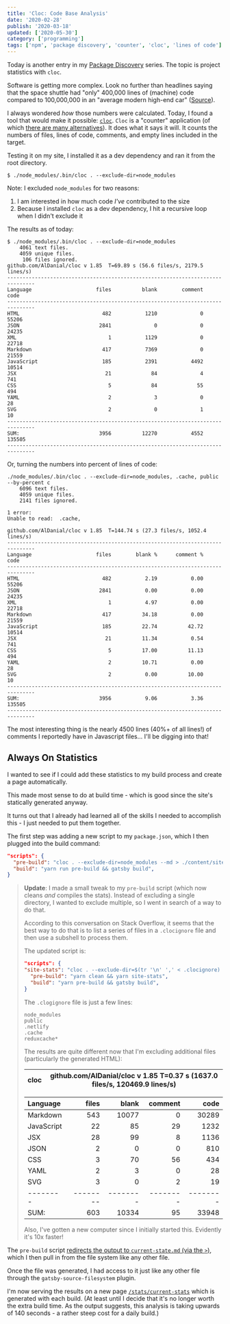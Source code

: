 ```yaml
---
title: 'Cloc: Code Base Analysis'
date: '2020-02-28'
publish: '2020-03-18'
updated: ['2020-05-30']
category: ['programming']
tags: ['npm', 'package discovery', 'counter', 'cloc', 'lines of code']
---
```


Today is another entry in my [Package Discovery](../../../tags/package-discovery/) series. The topic is project statistics with `cloc`.

Software is getting more complex. Look no further than headlines saying that the space shuttle had "only" 400,000 lines of (machine) code compared to 100,000,000 in an "average modern high-end car" ([Source](https://www.visualcapitalist.com/millions-lines-of-code/)).

I always wondered _how_ those numbers were calculated. Today, I found a tool that would make it possible: [`cloc`](https://github.com/AlDanial/cloc). `Cloc` is a "counter" application (of which [there are many alternatives](https://github.com/AlDanial/cloc#other-counters-)). It does what it says it will. It counts the numbers of files, lines of code, comments, and empty lines included in the target.

Testing it on my site, I installed it as a dev dependency and ran it from the root directory.

```shell
$ ./node_modules/.bin/cloc . --exclude-dir=node_modules
```

Note: I excluded `node_modules` for two reasons:

1. I am interested in how much code _I've_ contributed to the size
2. Because I installed `cloc` as a dev dependency, I hit a recursive loop when I didn't exclude it

The results as of today:

```shell
$ ./node_modules/.bin/cloc . --exclude-dir=node_modules
    4061 text files.
    4059 unique files.
     106 files ignored.
github.com/AlDanial/cloc v 1.85  T=69.89 s (56.6 files/s, 2179.5 lines/s)
-------------------------------------------------------------------------------
Language                     files          blank        comment           code
-------------------------------------------------------------------------------
HTML                           482           1210              0          55206
JSON                          2841              0              0          24235
XML                              1           1129              0          22718
Markdown                       417           7369              0          21559
JavaScript                     185           2391           4492          10514
JSX                             21             84              4            741
CSS                              5             84             55            494
YAML                             2              3              0             28
SVG                              2              0              1             10
-------------------------------------------------------------------------------
SUM:                          3956          12270           4552         135505
-------------------------------------------------------------------------------
```

Or, turning the numbers into percent of lines of code:

```shell
./node_modules/.bin/cloc . --exclude-dir=node_modules, .cache, public --by-percent c
    6096 text files.
    4059 unique files.
    2141 files ignored.

1 error:
Unable to read:  .cache,

github.com/AlDanial/cloc v 1.85  T=144.74 s (27.3 files/s, 1052.4 lines/s)
-------------------------------------------------------------------------------
Language                     files        blank %      comment %           code
-------------------------------------------------------------------------------
HTML                           482           2.19           0.00          55206
JSON                          2841           0.00           0.00          24235
XML                              1           4.97           0.00          22718
Markdown                       417          34.18           0.00          21559
JavaScript                     185          22.74          42.72          10514
JSX                             21          11.34           0.54            741
CSS                              5          17.00          11.13            494
YAML                             2          10.71           0.00             28
SVG                              2           0.00          10.00             10
-------------------------------------------------------------------------------
SUM:                          3956           9.06           3.36         135505
-------------------------------------------------------------------------------
```

The most interesting thing is the nearly 4500 lines (40%+ of all lines!) of comments I reportedly have in Javascript files... I'll be digging into that!

## Always On Statistics

I wanted to see if I could add these statistics to my build process and create a page automatically.

This made most sense to do at build time - which is good since the site's statically generated anyway.

It turns out that I already had learned all of the skills I needed to accomplish this - I just needed to put them together.

The first step was adding a new script to my `package.json`, which I then plugged into the build command:

```json
"scripts": {
  "pre-build": "cloc . --exclude-dir=node_modules --md > ./content/site-stats/current-state.md",
  "build": "yarn run pre-build && gatsby build",
}
```

> **Update**: I made a small tweak to my `pre-build` script (which now cleans _and_ compiles the stats). Instead of excluding a single directory, I wanted to exclude multiple, so I went in search of a way to do that.
>
> According to this conversation on Stack Overflow, it seems that the best way to do that is to list a series of files in a `.clocignore` file and then use a subshell to process them.
>
> The updated script is:
>
> ```json:title=package.json
> "scripts": {
> "site-stats": "cloc . --exclude-dir=$(tr '\n' ',' < .clocignore) --md > ./content/stats/current-stats.md",
>   "pre-build": "yarn clean && yarn site-stats",
>   "build": "yarn pre-build && gatsby build",
> }
> ```
>
> The `.clogignore` file is just a few lines:
>
> ```txt:title=.clogignore
> node_modules
> public
> .netlify
> .cache
> reduxcache*
> ```
>
> The results are quite different now that I'm excluding additional files (particularly the generated HTML):
>
> | cloc | github.com/AlDanial/cloc v 1.85 T=0.37 s (1637.0 files/s, 120469.9 lines/s) |
> | ---- | --------------------------------------------------------------------------- |
>
>
> | Language   |    files |    blank |  comment |     code |
> | :--------- | -------: | -------: | -------: | -------: |
> | Markdown   |      543 |    10077 |        0 |    30289 |
> | JavaScript |       22 |       85 |       29 |     1232 |
> | JSX        |       28 |       99 |        8 |     1136 |
> | JSON       |        2 |        0 |        0 |      810 |
> | CSS        |        3 |       70 |       56 |      434 |
> | YAML       |        2 |        3 |        0 |       28 |
> | SVG        |        3 |        0 |        2 |       19 |
> | --------   | -------- | -------- | -------- | -------- |
> | SUM:       |      603 |    10334 |       95 |    33948 |
>
> Also, I've gotten a new computer since I initially started this. Evidently it's 10x faster!

The `pre-build` script [redirects the output to `current-state.md` (via the `>`)](../../2019-12-20/angled-brackets-bash-scripting/), which I then pull in from the file system like any other file.

Once the file was generated, I had access to it just like any other file through the `gatsby-source-filesystem` plugin.

I'm now serving the results on a new page [`/stats/current-stats`](../../../stats/current-stats) which is generated with each build. (At least until I decide that it's no longer worth the extra build time. As the output suggests, this analysis is taking upwards of 140 seconds - a rather steep cost for a daily build.)
